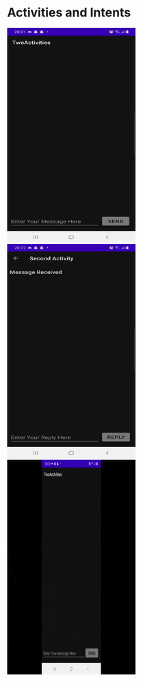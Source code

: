 # Activities and Intents

<img src="./sender.png" alt="alt text" width="300" height="500">
<img src="./receiver.png" alt="alt text" width="300" height="500">
<img src="./two.gif" alt="alt text" width="300" height="500">
